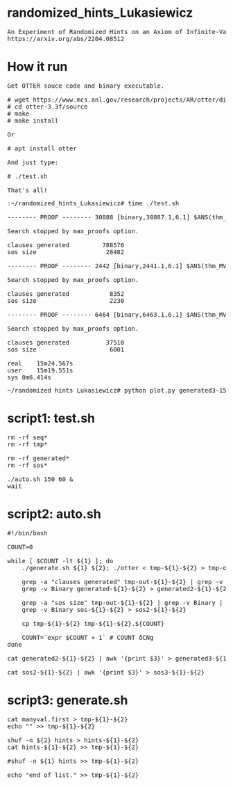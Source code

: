 # randomized_hints_Lukasiewicz

<pre>
An Experiment of Randomized Hints on an Axiom of Infinite-Valued Lukasiewicz Logic
https://arxiv.org/abs/2204.08512
</pre>

# How it run
<pre>
Get OTTER souce code and binary executable.

# wget https://www.mcs.anl.gov/research/projects/AR/otter/dist33/otter-3.3f.tar.gz
# cd otter-3.3f/source
# make 
# make install

Or

# apt install otter

And just type:

# ./test.sh

That's all!
</pre>

<pre>
:~/randomized_hints_Lukasiewicz# time ./test.sh 

-------- PROOF -------- 30888 [binary,30887.1,6.1] $ANS(thm_MV5).

Search stopped by max_proofs option.

clauses generated         788576
sos size                   28482

-------- PROOF -------- 2442 [binary,2441.1,6.1] $ANS(thm_MV5).

Search stopped by max_proofs option.

clauses generated           8352
sos size                    2230

-------- PROOF -------- 6464 [binary,6463.1,6.1] $ANS(thm_MV5).

Search stopped by max_proofs option.

clauses generated          37510
sos size                    6001

real	15m24.567s
user	15m19.551s
sys	0m6.414s
</pre>

<pre>
~/randomized_hints_Lukasiewicz# python plot.py generated3-150-60
</pre>


# script1: test.sh

<pre>
rm -rf seq*
rm -rf tmp*

rm -rf generated*
rm -rf sos*

./auto.sh 150 60 & 
wait
</pre>

# script2: auto.sh

<pre>
#!/bin/bash

COUNT=0

while [ $COUNT -lt ${1} ]; do
    ./generate.sh ${1} ${2}; ./otter < tmp-${1}-${2} > tmp-out-${1}-${2};

    grep -a "clauses generated" tmp-out-${1}-${2} | grep -v Binary | tee -a generated-${1}-${2}
    grep -v Binary generated-${1}-${2} > generated2-${1}-${2}
    
    grep -a "sos size" tmp-out-${1}-${2} | grep -v Binary | tee -a sos-${1}-${2}
    grep -v Binary sos-${1}-${2} > sos2-${1}-${2}

    cp tmp-${1}-${2} tmp-${1}-${2}.${COUNT}

    COUNT=`expr $COUNT + 1` # COUNT ðCNg
done

cat generated2-${1}-${2} | awk '{print $3}' > generated3-${1}-${2}

cat sos2-${1}-${2} | awk '{print $3}' > sos3-${1}-${2}
</pre>

# script3: generate.sh

<pre>
cat manyval.first > tmp-${1}-${2}
echo "" >> tmp-${1}-${2}

shuf -n ${2} hints > hints-${1}-${2}
cat hints-${1}-${2} >> tmp-${1}-${2}

#shuf -n ${1} hints >> tmp-${1}-${2}

echo "end_of_list." >> tmp-${1}-${2}
</pre>


